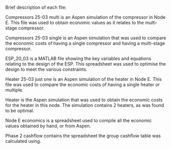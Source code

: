 Brief description of each file:

Compressors 25-03 multi is an Aspen simulation of the compressor in Node E. This file was used to obtain economic values as it relates to the multi-stage compressor.

Compressors 25-03 single is an Aspen simulation that was used to compare the economic costs of having a single compressor and having a multi-stage compressor.

ESP_20_03 is a MATLAB file showing the key variables and equations relating to the design of the ESP. This spreadsheet was used to optimise the design to meet the various constraints.

Heater 25-03 just one is an Aspen simulation of the heater in Node E. This file was used to compare the economic costs of having a single heater or multiple. 

Heater is the Aspen simulation that was used to obtain the economic costs for the heater in this node. The simulation contains 2 heaters, as was found to be optimal.

Node E economics is a spreadsheet used to compile all the economic values obtained by hand, or from Aspen.

Phase 2 cashflow contains the spreadsheet the group cashflow table was calculated using.
